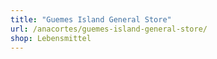 ```yaml
---
title: "Guemes Island General Store"
url: /anacortes/guemes-island-general-store/
shop: Lebensmittel
---
```


